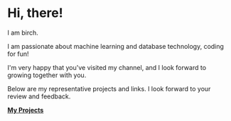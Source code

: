 # Hi, there!

I am birch. 

I am passionate about machine learning and database technology, coding for fun! 

I'm very happy that you've visited my channel, and I look forward to growing together with you.

Below are my representative projects and links. I look forward to your review and feedback.

[**My Projects**](https://birchkwok.github.io/projects)
